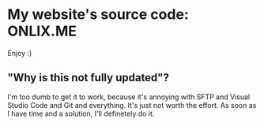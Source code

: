 # My website's source code: ONLIX.ME

Enjoy :)

## "Why is this not fully updated"?
I'm too dumb to get it to work, because it's annoying with SFTP and Visual Studio Code and Git and everything. It's just not worth the effort. As soon as I have time and a solution, I'll definetely do it.
